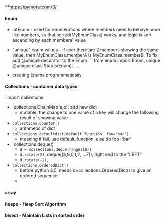 **https://pymotw.com/3/

#### Enum
- IntEnum - used for enumerations where members need to behave more like numbers, so that sorted(MyEnumClass) works, and logic is sort ascending by each members' value
- "unique" enum values - if ever there are 2 members showing the same value, then MyEnumClass.memberA is MyEnumClass.memberB. 
	To fix, add @unique decorator to the Enum
		```
		from enum import Enum, unique
		@unique
		class Status(Enum):
			.....

- creating Enums programmatically


#### Collections - container data types
`import collections
- `collections.ChainMap(a,b): add new dict
	- mutable, the change to one value of a key will change the following result of showing value.
- `collections.Counter()`
	- arithmetic of dict
- `collections.defaultdict(default_function, foo='bar')`
	- meaning if fail, use default_function, else do foo='bar'
- `collections.deque()
	- `d = collections.deque(range(10))`
	- `d.rotate(2)`, deque([8,9,0,1,2,....7]), right end to the "LEFT"
	- `d.rotate(-2)`, 
- `collections.OrderedDict()`
	- before python 3.5, needs d=collections.OrderedDict() to give an ordered sequence
	- 

#### array

#### heapq - Heap Sort Algorithm

#### bisect - Maintain Lists in sorted order